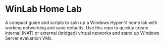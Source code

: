 # WinLab Home Lab

A compact guide and scripts to spin up a Windows Hyper‑V home lab with working networking and sane defaults.
Use this repo to quickly create internal (NAT) or external (bridged) virtual networks and stand up Windows Server evaluation VMs.
